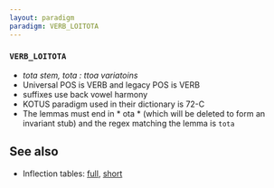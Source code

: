 ```yaml
---
layout: paradigm
paradigm: VERB_LOITOTA
---
```

### ` VERB_LOITOTA `

* _tota stem, tota : ttoa variatoins_
* Universal POS is VERB and legacy POS is VERB
* suffixes use back vowel harmony
* KOTUS paradigm used in their dictionary is 72-C
* The lemmas must end in * ota * (which will be deleted to form an invariant stub) and the regex matching the lemma is ` tota `

## See also

* Inflection tables: [full](gen/L/loitota.html), [short](gen/L/loitota_wikt.html)

